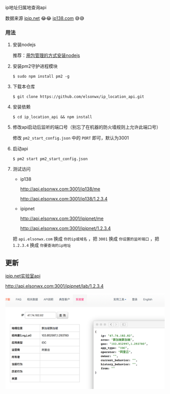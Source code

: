 ip地址归属地查询api

数据来源 [ipip.net](http://www.ipip.net) 😂😂  [ip138.com](http://ip138.com) 😅😅

### 用法

1. 安装nodejs

   推荐：[用包管理的方式安装nodejs](https://nodejs.org/en/download/package-manager/)

2. 安装pm2守护进程模块

   ```
   $ sudo npm install pm2 -g
   ```

3. 下载本仓库

   ```
   $ git clone https://github.com/elsonwx/ip_location_api.git
   ```

4. 安装依赖

   ```
   $ cd ip_location_api && npm install
   ```

5. 修改api启动后监听的端口号（别忘了在机器的防火墙规则上允许此端口号）

   修改 `pm2_start_config.json` 中的 `PORT` 即可，默认为3001

6. 启动api

   ```
   $ pm2 start pm2_start_config.json
   ```

7. 测试访问

   - ip138

     http://api.elsonwx.com:3001/ip138/me

     http://api.elsonwx.com:3001/ip138/1.2.3.4

   - ipipnet

     http://api.elsonwx.com:3001/ipipnet/me

     http://api.elsonwx.com:3001/ipipnet/1.2.3.4

   把 `api.elsonwx.com` 换成 `你的ip或域名` ，把 `3001` 换成 `你设置的监听端口` ，把  `1.2.3.4` 换成 `你要查询的ip地址`



## 更新

[ipip.net实验室api](https://labs.ipip.net/security/)

http://api.elsonwx.com:3001/ipipnet/lab/1.2.3.4

![ipipnet](screenshot/ipipnet.png)

